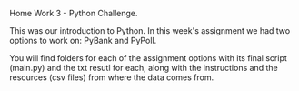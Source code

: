 Home Work 3 - Python Challenge. 

This was our introduction to Python. In this week's assignment we had two options to work on: PyBank and PyPoll. 

You will find folders for each of the assignment options with its final script (main.py) and the txt resutl for each, along with the instructions and the resources (csv files) from where the data comes from. 
